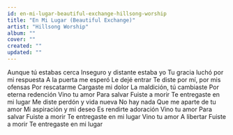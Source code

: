 ```yaml
---
id: en-mi-lugar-beautiful-exchange-hillsong-worship
title: "En Mi Lugar (Beautiful Exchange)"
artist: "Hillsong Worship"
album: ""
cover: ""
created: ""
updated: ""
---
```


Aunque tú estabas cerca
Inseguro y distante estaba yo
Tu gracia luchó por mi respuesta
A la puerta me esperó
Le dejé entrar
Te diste por mí, por mis ofensas
Por rescatarme
Cargaste mi dolor
La maldición, tú cambiaste
Por eterna redención
Vino tu amor
Para salvar
Fuiste a morir
Te entregaste en mi lugar
Me diste perdón y vida nueva
No hay nada
Que me aparte de tu amor
Mi aspiración y mi deseo
Es rendirte adoración
Vino tu amor
Para salvar
Fuiste a morir
Te entregaste en mi lugar
Vino tu amor
A libertar
Fuiste a morir
Te entregaste en mi lugar